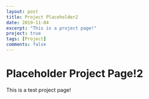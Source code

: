 ```yaml
---
layout: post
title: Project Placeholder2
date: 2019-11-04
excerpt: "This is a project page!"
project: true
tags: [Project]
comments: false
---
```




# Placeholder Project Page!2

This is a test project page! 